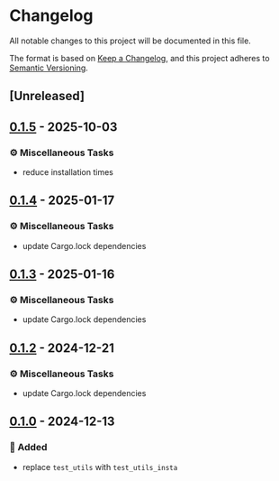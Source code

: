 # Changelog

All notable changes to this project will be documented in this file.

The format is based on [Keep a Changelog](https://keepachangelog.com/en/1.0.0/),
and this project adheres to [Semantic Versioning](https://semver.org/spec/v2.0.0.html).

## [Unreleased]

## [0.1.5](https://github.com/solapino/wasm_solana/compare/test_utils_insta@v0.1.4...test_utils_insta@v0.1.5) - 2025-10-03

### <!-- 7 -->⚙️ Miscellaneous Tasks

- reduce installation times

## [0.1.4](https://github.com/ifiokjr/wasm_solana/compare/test_utils_insta@v0.1.3...test_utils_insta@v0.1.4) - 2025-01-17

### <!-- 7 -->⚙️ Miscellaneous Tasks

- update Cargo.lock dependencies

## [0.1.3](https://github.com/ifiokjr/wasm_solana/compare/test_utils_insta@v0.1.2...test_utils_insta@v0.1.3) - 2025-01-16

### <!-- 7 -->⚙️ Miscellaneous Tasks

- update Cargo.lock dependencies

## [0.1.2](https://github.com/ifiokjr/wasm_solana/compare/test_utils_insta@v0.1.1...test_utils_insta@v0.1.2) - 2024-12-21

### <!-- 7 -->⚙️ Miscellaneous Tasks

- update Cargo.lock dependencies

## [0.1.0](https://github.com/ifiokjr/wasm_solana/releases/tag/test_utils_insta@v0.1.0) - 2024-12-13

### <!-- 0 -->🎉 Added

- replace `test_utils` with `test_utils_insta`
